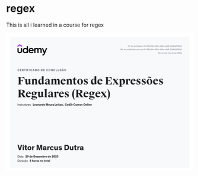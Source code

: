 # regex

This is all i learned in a course for regex

![alt text](UC-2ff2c64e-83bb-440d-a3d6-33f4a5d789ef.jpg)